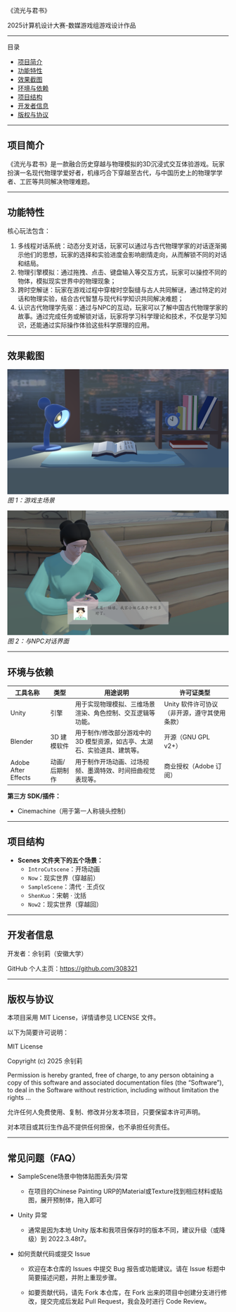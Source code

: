 《流光与君书》

2025计算机设计大赛-数媒游戏组游戏设计作品

---

目录

- [项目简介](#项目简介)
- [功能特性](#功能特性)
- [效果截图](#效果截图)
- [环境与依赖](#环境与依赖)
- [项目结构](#项目结构)
- [开发者信息](#开发者信息)
- [版权与协议](#版权与协议)

---

## 项目简介

《流光与君书》是一款融合历史穿越与物理模拟的3D沉浸式交互体验游戏。玩家扮演一名现代物理学爱好者，机缘巧合下穿越至古代，与中国历史上的物理学学者、工匠等共同解决物理难题。

---

## 功能特性

核心玩法包含：  
1. 多线程对话系统：动态分支对话，玩家可以通过与古代物理学家的对话逐渐揭示他们的思想，玩家的选择和实验进度会影响剧情走向，从而解锁不同的对话和结局。
2. 物理引擎模拟：通过拖拽、点击、键盘输入等交互方式，玩家可以操控不同的物体，模拟现实世界中的物理现象；  
3. 跨时空解谜：玩家在游戏过程中穿梭时空裂缝与古人共同解谜，通过特定的对话和物理实验，结合古代智慧与现代科学知识共同解决难题；
4. 认识古代物理学先驱：通过与NPC的互动，玩家可以了解中国古代物理学家的故事。通过完成任务或解锁对话，玩家将学习科学理论和技术，不仅是学习知识，还能通过实际操作体验这些科学原理的应用。

---

## 效果截图

![主场景预览](docs/images/main_scene.png)  
*图 1：游戏主场景*

![对话示例](docs/images/dialog_example.png)  
*图 2：与NPC对话界面*

---

## 环境与依赖

| 工具名称               | 类型         | 用途说明                                                                 | 许可证类型                               |
| ---------------------- | ------------ | ------------------------------------------------------------------------ | ---------------------------------------- |
| Unity                  | 引擎         | 用于实现物理模拟、三维场景渲染、角色控制、交互逻辑等功能。                   | Unity 软件许可协议（非开源，遵守其使用条款） |
| Blender                | 3D 建模软件  | 用于制作/修改部分游戏中的 3D 模型资源，如古亭、太湖石、实验道具、建筑等。     | 开源（GNU GPL v2+）                      |
| Adobe After Effects    | 动画/后期制作| 用于制作开场动画、过场视频、墨滴特效、时间扭曲视觉表现等。                   | 商业授权（Adobe 订阅）                   |

**第三方 SDK/插件：**  
- Cinemachine（用于第一人称镜头控制）

---

## 项目结构

- **Scenes 文件夹下的五个场景：**
  - `IntroCutscene`：开场动画  
  - `Now`：现实世界（穿越前）  
  - `SampleScene`：清代 · 王贞仪  
  - `ShenKuo`：宋朝 · 沈括  
  - `Now2`：现实世界（穿越回）

---

## 开发者信息

开发者：佘钊莉（安徽大学）

GitHub 个人主页：https://github.com/308321

---

## 版权与协议

本项目采用 MIT License，详情请参见 LICENSE 文件。

以下为简要许可说明：

MIT License

Copyright (c) 2025 佘钊莉

Permission is hereby granted, free of charge, to any person obtaining a copy
of this software and associated documentation files (the “Software”), to deal
in the Software without restriction, including without limitation the rights
...

允许任何人免费使用、复制、修改并分发本项目，只要保留本许可声明。

对本项目或其衍生作品不提供任何担保，也不承担任何责任。

---

## 常见问题（FAQ）

- SampleScene场景中物体贴图丢失/异常

  - 在项目的Chinese Painting URP的Material或Texture找到相应材料或贴图，展开预制体，拖入即可

- Unity 异常

  - 通常是因为本地 Unity 版本和我项目保存时的版本不同，建议升级（或降级）到 2022.3.48t7。

- 如何贡献代码或提交 Issue

  - 欢迎在本仓库的 Issues 中提交 Bug 报告或功能建议。请在 Issue 标题中简要描述问题，并附上重现步骤。

  - 如要贡献代码，请先 Fork 本仓库，在 Fork 出来的项目中创建分支进行修改，提交完成后发起 Pull Request，我会及时进行 Code Review。


